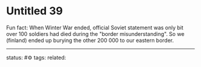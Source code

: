 # Untitled 39
Fun fact: When Winter War ended, official Soviet statement was only bit over 100 soldiers had died during the "border misunderstanding". So we (finland) ended up burying the other 200 000 to our eastern border.

---
status: #⚙️ 
tags: 
related: 